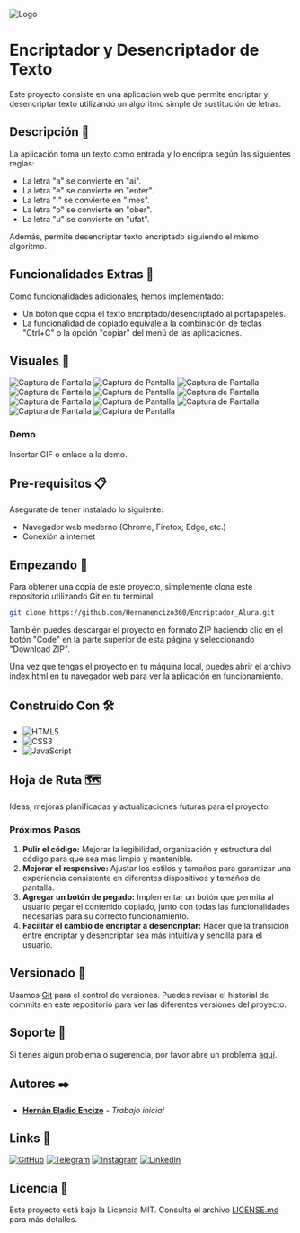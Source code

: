 ![Logo](https://dev-to-uploads.s3.amazonaws.com/uploads/articles/th5xamgrr6se0x5ro4g6.png)

# Encriptador y Desencriptador de Texto

Este proyecto consiste en una aplicación web que permite encriptar y desencriptar texto utilizando un algoritmo simple de sustitución de letras.

## Descripción 📝

La aplicación toma un texto como entrada y lo encripta según las siguientes reglas:

- La letra "a" se convierte en "ai".
- La letra "e" se convierte en "enter".
- La letra "i" se convierte en "imes".
- La letra "o" se convierte en "ober".
- La letra "u" se convierte en "ufat".

Además, permite desencriptar texto encriptado siguiendo el mismo algoritmo.

## Funcionalidades Extras 🚀

Como funcionalidades adicionales, hemos implementado:

- Un botón que copia el texto encriptado/desencriptado al portapapeles.
- La funcionalidad de copiado equivale a la combinación de teclas "Ctrl+C" o la opción "copiar" del menú de las aplicaciones.

## Visuales 👀

![Captura de Pantalla](visuales/01-Pantalla_Principal.png)
![Captura de Pantalla](visuales/02-Enciptar_Principio.png)
![Captura de Pantalla](visuales/03-Encriptar_Final.png)
![Captura de Pantalla](visuales/04-Desencriptar_final.png)
![Captura de Pantalla](visuales/05-Encriptar_Copiar.png)
![Captura de Pantalla](visuales/06-Requisitos_About.png)
![Captura de Pantalla](visuales/07-Footer.png)
![Captura de Pantalla](visuales/08-Responsive_890_inicio.png)
![Captura de Pantalla](visuales/09-Responsive_890_fin.png)
![Captura de Pantalla](visuales/10-Responsive_400_fin.png)
![Captura de Pantalla](visuales/11-Responsive_400_inicio.png)

### Demo

Insertar GIF o enlace a la demo.

## Pre-requisitos 📋

Asegúrate de tener instalado lo siguiente:

- Navegador web moderno (Chrome, Firefox, Edge, etc.)
- Conexión a internet

## Empezando 🏁

Para obtener una copia de este proyecto, simplemente clona este repositorio utilizando Git en tu terminal:

```bash
git clone https://github.com/Hernanencizo360/Encriptador_Alura.git
```

También puedes descargar el proyecto en formato ZIP haciendo clic en el botón "Code" en la parte superior de esta página y seleccionando "Download ZIP".

Una vez que tengas el proyecto en tu máquina local, puedes abrir el archivo index.html en tu navegador web para ver la aplicación en funcionamiento.

## Construido Con 🛠️

- ![HTML5](https://img.shields.io/badge/HTML5-E34F26?style=for-the-badge&logo=html5&logoColor=white)
- ![CSS3](https://img.shields.io/badge/CSS3-1572B6?style=for-the-badge&logo=css3&logoColor=white)
- ![JavaScript](https://img.shields.io/badge/JavaScript-F7DF1E?style=for-the-badge&logo=javascript&logoColor=black)

## Hoja de Ruta 🗺️

Ideas, mejoras planificadas y actualizaciones futuras para el proyecto.

### Próximos Pasos

1. **Pulir el código:** Mejorar la legibilidad, organización y estructura del código para que sea más limpio y mantenible.
2. **Mejorar el responsive:** Ajustar los estilos y tamaños para garantizar una experiencia consistente en diferentes dispositivos y tamaños de pantalla.
3. **Agregar un botón de pegado:** Implementar un botón que permita al usuario pegar el contenido copiado, junto con todas las funcionalidades necesarias para su correcto funcionamiento.
4. **Facilitar el cambio de encriptar a desencriptar:** Hacer que la transición entre encriptar y desencriptar sea más intuitiva y sencilla para el usuario.

## Versionado 📌

Usamos [Git](https://git-scm.com) para el control de versiones. Puedes revisar el historial de commits en este repositorio para ver las diferentes versiones del proyecto.

## Soporte 🤝

Si tienes algún problema o sugerencia, por favor abre un problema [aquí](https://github.com/Hernanencizo360/Encriptador_Alura/issues).

## Autores ✒️

- **[Hernán Eladio Encizo](https://github.com/Hernanencizo360)** - _Trabajo inicial_

## Links 🔗

[![GitHub](https://img.shields.io/badge/GitHub-000?style=for-the-badge&logo=github&logoColor=white)](https://github.com/Hernanencizo360)
[![Telegram](https://img.shields.io/badge/Telegram-2CA5E0?style=for-the-badge&logo=telegram&logoColor=white)](https://t.me/hernanencizo360)
[![Instagram](https://img.shields.io/badge/Instagram-E4405F?style=for-the-badge&logo=instagram&logoColor=white)](https://www.instagram.com/hernanencizo360)
[![LinkedIn](https://img.shields.io/badge/LinkedIn-0A66C2?style=for-the-badge&logo=linkedin&logoColor=white)](https://www.linkedin.com/in/hern%C3%A1n-encizo-b3b355229?original_referer=)

## Licencia 📄

Este proyecto está bajo la Licencia MIT. Consulta el archivo [LICENSE.md](LICENSE.md) para más detalles.
